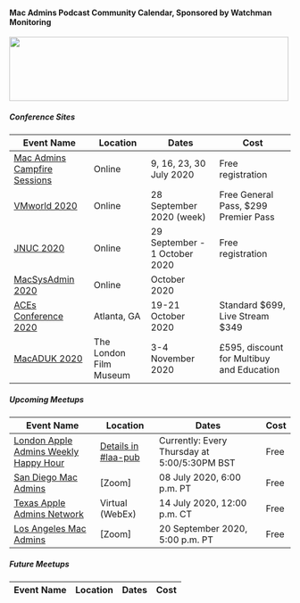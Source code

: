 #### Mac Admins Podcast Community Calendar, Sponsored by Watchman Monitoring

[<img src="https://podcast.macadmins.org/wp-content/uploads/2017/06/Watchman-Monitoring-logo-blue.png" alt="" width="500" height="115" />](https://www.watchmanmonitoring.com)

##### Conference Sites

| Event Name | Location | Dates | Cost |
|------------|----------|-------|------|
| [Mac Admins Campfire Sessions](https://macadmins.psu.edu) | Online | 9, 16, 23, 30 July 2020 | Free registration |
| [VMworld 2020](https://www.vmworld.com/en/us/faqs.html) | Online | 28 September 2020 (week) | Free General Pass, $299 Premier Pass |
| [JNUC 2020](https://www.jamf.com/events/jamf-nation-user-conference/2020/) | Online | 29 September - 1 October 2020 | Free registration |
| [MacSysAdmin 2020](https://macsysadmin.se) | Online | October 2020 |  |
| [ACEs Conference 2020](https://acesconf.com) | Atlanta, GA | 19-21 October 2020 | Standard $699, Live Stream $349 |
| [MacADUK 2020](https://macad.uk) | The London Film Museum | 3-4 November 2020 | £595, discount for Multibuy and Education |


##### Upcoming Meetups

| Event Name | Location | Dates | Cost |
|------------|----------|-------|------|
| [London Apple Admins Weekly Happy Hour](https://londonappleadmins.org.uk) | [Details in #laa-pub](https://macadmins.slack.com/archives/C011AM2KG4F) | Currently: Every Thursday at 5:00/5:30PM BST | Free |
| [San Diego Mac Admins](https://www.jamf.com/jamf-nation/events/user-groups/353/san-diego-macadmins) | [Zoom] | 08 July 2020, 6:00 p.m. PT | Free |
| [Texas Apple Admins Network](https://houstonappleadmins.org/TexasAppleAdminsJulyVirtual/) | Virtual (WebEx) | 14 July 2020, 12:00 p.m. CT | Free |
| [Los Angeles Mac Admins](https://www.jamf.com/jamf-nation/events/user-groups/361/los-angeles-mac-admins-remote-meetup-and-happy-hour) | [Zoom] | 20 September 2020, 5:00 p.m. PT | Free |

##### Future Meetups

| Event Name | Location | Dates | Cost |
|------------|----------|-------|------|
